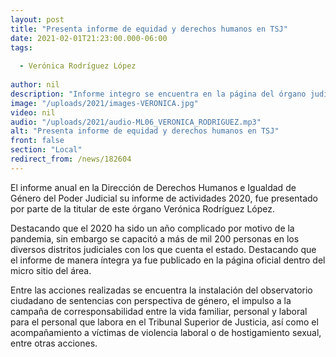 ```yaml
---
layout: post
title: "Presenta informe de equidad y derechos humanos en TSJ"
date: 2021-02-01T21:23:00.000-06:00
tags:
  
  - Verónica Rodríguez López
  
author: nil
description: "Informe integro se encuentra en la página del órgano judicial."
image: "/uploads/2021/images-VERONICA.jpg"
video: nil
audio: "/uploads/2021/audio-ML06_VERONICA_RODRIGUEZ.mp3"
alt: "Presenta informe de equidad y derechos humanos en TSJ"
front: false
section: "Local"
redirect_from: /news/182604
---
```


El informe anual en la Dirección de Derechos Humanos e Igualdad de Género del Poder Judicial su informe de actividades 2020, fue presentado por parte de la titular de este órgano Verónica Rodríguez López.

Destacando que el 2020 ha sido un año complicado por motivo de la pandemia, sin embargo se capacitó a más de mil 200 personas en los diversos distritos judiciales con los que cuenta el estado. Destacando que el informe de manera íntegra ya fue publicado en la página oficial dentro del micro sitio del área.

Entre las acciones realizadas se encuentra la instalación del observatorio ciudadano de sentencias con perspectiva de género, el impulso a la campaña de corresponsabilidad entre la vida familiar, personal y laboral para el personal que labora en el Tribunal Superior de Justicia, así como el acompañamiento a víctimas de violencia laboral o de hostigamiento sexual, entre otras acciones.